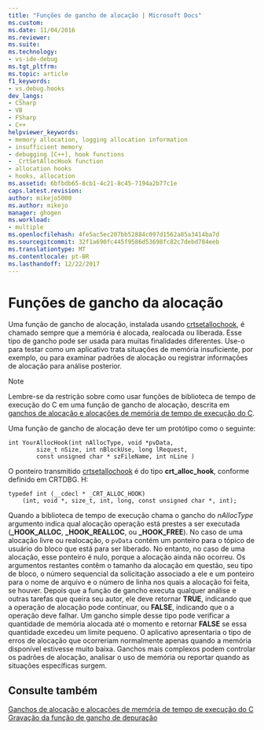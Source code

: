 ```yaml
---
title: "Funções de gancho de alocação | Microsoft Docs"
ms.custom: 
ms.date: 11/04/2016
ms.reviewer: 
ms.suite: 
ms.technology:
- vs-ide-debug
ms.tgt_pltfrm: 
ms.topic: article
f1_keywords:
- vs.debug.hooks
dev_langs:
- CSharp
- VB
- FSharp
- C++
helpviewer_keywords:
- memory allocation, logging allocation information
- insufficient memory
- debugging [C++], hook functions
- _CrtSetAllocHook function
- allocation hooks
- hooks, allocation
ms.assetid: 6bfbdb65-8cb1-4c21-8c45-7194a2b77c1e
caps.latest.revision: 
author: mikejo5000
ms.author: mikejo
manager: ghogen
ms.workload:
- multiple
ms.openlocfilehash: 4fe5ac5ec207bb52884c097d1562a85a3414ba7d
ms.sourcegitcommit: 32f1a690fc445f9586d53698fc82c7debd784eeb
ms.translationtype: MT
ms.contentlocale: pt-BR
ms.lasthandoff: 12/22/2017
---
```

# <a name="allocation-hook-functions"></a>Funções de gancho da alocação
Uma função de gancho de alocação, instalada usando [crtsetallochook](/cpp/c-runtime-library/reference/crtsetallochook), é chamado sempre que a memória é alocada, realocada ou liberada. Esse tipo de gancho pode ser usada para muitas finalidades diferentes. Use-o para testar como um aplicativo trata situações de memória insuficiente, por exemplo, ou para examinar padrões de alocação ou registrar informações de alocação para análise posterior.  
  
> [!NOTE]
>  Lembre-se da restrição sobre como usar funções de biblioteca de tempo de execução do C em uma função de gancho de alocação, descrita em [ganchos de alocação e alocações de memória de tempo de execução do C](../debugger/allocation-hooks-and-c-run-time-memory-allocations.md).  
  
 Uma função de gancho de alocação deve ter um protótipo como o seguinte:  
  
```  
int YourAllocHook(int nAllocType, void *pvData,  
        size_t nSize, int nBlockUse, long lRequest,  
        const unsigned char * szFileName, int nLine )  
```  
  
 O ponteiro transmitido [crtsetallochook](/cpp/c-runtime-library/reference/crtsetallochook) é do tipo **crt_alloc_hook**, conforme definido em CRTDBG. H:  
  
```  
typedef int (__cdecl * _CRT_ALLOC_HOOK)  
    (int, void *, size_t, int, long, const unsigned char *, int);  
```  
  
 Quando a biblioteca de tempo de execução chama o gancho do *nAllocType* argumento indica qual alocação operação está prestes a ser executada (**_HOOK_ALLOC**, **_HOOK_REALLOC**, ou **_HOOK_FREE**). No caso de uma alocação livre ou realocação, o `pvData` contém um ponteiro para o tópico de usuário do bloco que está para ser liberado. No entanto, no caso de uma alocação, esse ponteiro é nulo, porque a alocação ainda não ocorreu. Os argumentos restantes contêm o tamanho da alocação em questão, seu tipo de bloco, o número sequencial da solicitação associado a ele e um ponteiro para o nome de arquivo e o número de linha nos quais a alocação foi feita, se houver. Depois que a função de gancho executa qualquer análise e outras tarefas que queira seu autor, ele deve retornar **TRUE**, indicando que a operação de alocação pode continuar, ou **FALSE**, indicando que o a operação deve falhar. Um gancho simple desse tipo pode verificar a quantidade de memória alocada até o momento e retornar **FALSE** se essa quantidade excedeu um limite pequeno. O aplicativo apresentaria o tipo de erros de alocação que ocorreriam normalmente apenas quando a memória disponível estivesse muito baixa. Ganchos mais complexos podem controlar os padrões de alocação, analisar o uso de memória ou reportar quando as situações específicas surgem.  
  
## <a name="see-also"></a>Consulte também  
 [Ganchos de alocação e alocações de memória de tempo de execução do C](../debugger/allocation-hooks-and-c-run-time-memory-allocations.md)   
 [Gravação da função de gancho de depuração](../debugger/debug-hook-function-writing.md)   
